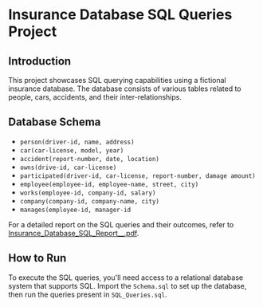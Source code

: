 # Insurance Database SQL Queries Project

## Introduction

This project showcases SQL querying capabilities using a fictional insurance database. The database consists of various tables related to people, cars, accidents, and their inter-relationships.

## Database Schema

- `person(driver-id, name, address)`
- `car(car-license, model, year)`
- `accident(report-number, date, location)`
- `owns(drive-id, car-license)`
- `participated(driver-id, car-license, report-number, damage amount)`
- `employee(employee-id, employee-name, street, city)`
- `works(employee-id, company-id, salary)`
- `company(company-id, company-name, city)`
- `manages(employee-id, manager-id`

For a detailed report on the SQL queries and their outcomes, refer to [Insurance_Database_SQL_Report__.pdf](Insurance_Database_SQL_Report__.pdf).

## How to Run

To execute the SQL queries, you'll need access to a relational database system that supports SQL. Import the `Schema.sql` to set up the database, then run the queries present in `SQL_Queries.sql`.


